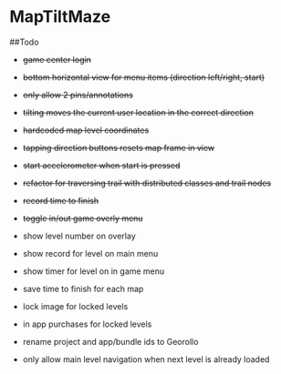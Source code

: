 # MapTiltMaze

##Todo
- ~~game center login~~
- ~~bottom horizontal view for menu items (direction left/right, start)~~
- ~~only allow 2 pins/annotations~~
- ~~tilting moves the current user location in the correct direction~~
- ~~hardcoded map level coordinates~~
- ~~tapping direction buttons resets map frame in view~~
- ~~start accelerometer when start is pressed~~
- ~~refactor for traversing trail with distributed classes and trail nodes~~
- ~~record time to finish~~
- ~~toggle in/out game overly menu~~
- show level number on overlay
- show record for level on main menu
- show timer for level on in game menu
- save time to finish for each map

- lock image for locked levels
- in app purchases for locked levels
- rename project and app/bundle ids to Georollo
- only allow main level navigation when next level is already loaded